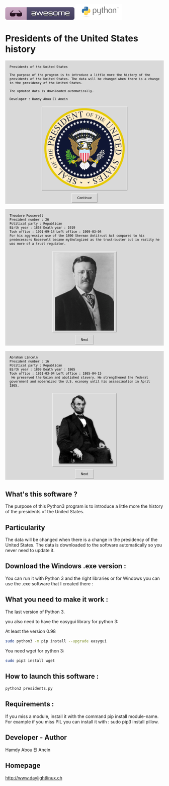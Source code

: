 ![Awesome](awesome.svg) ![Python](python.png)  

# Presidents of the United States history

![Screenshot](screenshot2.png)

![Screenshot](screenshot1.png)
 
![Screenshot](screenshot.png)

## What's this software ?  

The purpose of this Python3 program is to introduce a little more the history of the presidents of the United States. 

## Particularity

The data will be changed when there is a change in the presidency of the United States. The data is downloaded to the software automatically so you never need to update it.

## Download the Windows .exe version :

You can run it with Python 3 and the right libraries or for Windows you can use the .exe software that I created there :
   

## What you need to make it work :  


The last version of Python 3.

you also need to have the easygui library for python 3:

At least the version 0.98

```sh
sudo python3 -m pip install --upgrade easygui 
```

You need wget for python 3:


```sh
sudo pip3 install wget
```


## How to launch this software :  

```sh
python3 presidents.py
```  

## Requirements :

If you miss a module, install it with the command pip install module-name. For example if you miss PIL you can install it with : sudo pip3 install pillow.


## Developer - Author

Hamdy Abou El Anein

## Homepage

http://www.daylightlinux.ch 
